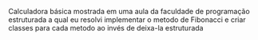 Calculadora básica mostrada em uma aula da faculdade de programação estruturada a qual eu resolvi implementar o metodo de Fibonacci e criar classes para cada metodo ao invés de deixa-la estruturada
